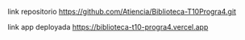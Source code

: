 link repositorio
https://github.com/Atiencia/Biblioteca-T10Progra4.git

link app deployada
https://biblioteca-t10-progra4.vercel.app